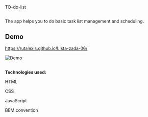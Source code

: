  TO-do-list

##

The app helps you to do basic task list management and scheduling. 

## Demo 

https://rutalexis.github.io/Lista-zada-06/

 
![Demo](https://media3.giphy.com/media/OoMZPyvz8RO4AX355x/giphy.gif?cid=790b76116543ea3cd61918f47d56a9ff4494601762ea61f8&rid=giphy.gif&ct=g) 


##

**Technologies used:**

HTML

CSS

JavaScript

BEM convention
